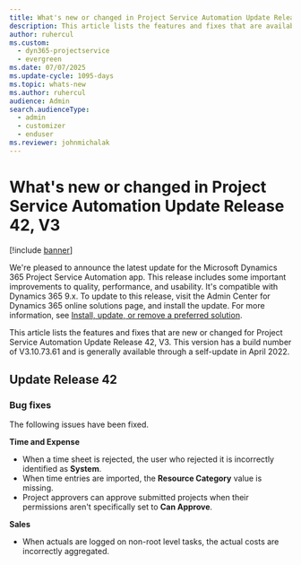```yaml
---
title: What's new or changed in Project Service Automation Update Release 42, V3
description: This article lists the features and fixes that are available in Microsoft Dynamics 365 Project Service Automation Update Release 42, V3.
author: ruhercul
ms.custom: 
  - dyn365-projectservice
  - evergreen
ms.date: 07/07/2025
ms.update-cycle: 1095-days
ms.topic: whats-new
ms.author: ruhercul
audience: Admin
search.audienceType: 
  - admin
  - customizer
  - enduser
ms.reviewer: johnmichalak
---
```


# What's new or changed in Project Service Automation Update Release 42, V3

[!include [banner](../includes/psa-now-project-operations.md)]

We're pleased to announce the latest update for the Microsoft Dynamics 365 Project Service Automation app. This release includes some important improvements to quality, performance, and usability. It's compatible with Dynamics 365 9.x. To update to this release, visit the Admin Center for Dynamics 365 online solutions page, and install the update. For more information, see [Install, update, or remove a preferred solution](/power-platform/admin/install-remove-preferred-solution).

This article lists the features and fixes that are new or changed for Project Service Automation Update Release 42, V3. This version has a build number of V3.10.73.61 and is generally available through a self-update in April 2022.

## Update Release 42

### Bug fixes

The following issues have been fixed.

**Time and Expense**

- When a time sheet is rejected, the user who rejected it is incorrectly identified as **System**.
- When time entries are imported, the **Resource Category** value is missing.
- Project approvers can approve submitted projects when their permissions aren't specifically set to **Can Approve**.

**Sales**

- When actuals are logged on non-root level tasks, the actual costs are incorrectly aggregated.
